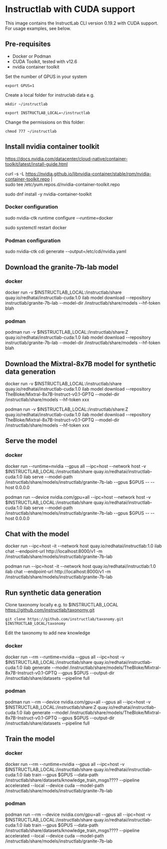 # Instructlab with CUDA support

This image contains the InstructLab CLI version 0.19.2 with CUDA support.  For usage examples, see below.

## Pre-requisites

* Docker or Podman
* CUDA Toolkit, tested with v12.6
* nvidia container toolkit

Set the number of GPUS in your system

`export GPUS=1`

Create a local folder for instruclab data e.g.

`mkdir ~/instructlab`

`export INSTRUCTLAB_LOCAL=~/instructlab`

Change the permissions on this folder:

`chmod 777 ~/instructlab`


## Install nvidia container toolkit

https://docs.nvidia.com/datacenter/cloud-native/container-toolkit/latest/install-guide.html

curl -s -L https://nvidia.github.io/libnvidia-container/stable/rpm/nvidia-container-toolkit.repo | \
  sudo tee /etc/yum.repos.d/nvidia-container-toolkit.repo

sudo dnf install -y nvidia-container-toolkit

### Docker configuration

sudo nvidia-ctk runtime configure --runtime=docker

sudo systemctl restart docker

### Podman configuration

sudo nvidia-ctk cdi generate --output=/etc/cdi/nvidia.yaml


## Download the granite-7b-lab model

### docker

docker run -v $INSTRUCTLAB_LOCAL:/instructlab/share quay.io/redhatai/instructlab-cuda:1.0 ilab model download --repository instructlab/granite-7b-lab  --model-dir /instructlab/share/models --hf-token blah

### podman

podman run -v $INSTRUCTLAB_LOCAL:/instructlab/share:Z quay.io/redhatai/instructlab-cuda:1.0 ilab model download --repository instructlab/granite-7b-lab  --model-dir /instructlab/share/models --hf-token blah

## Download the Mixtral-8x7B model for synthetic data generation

docker run -v $INSTRUCTLAB_LOCAL:/instructlab/share quay.io/redhatai/instructlab-cuda:1.0 ilab model download --repository TheBloke/Mixtral-8x7B-Instruct-v0.1-GPTQ  --model-dir /instructlab/share/models --hf-token xxx

podman run -v $INSTRUCTLAB_LOCAL:/instructlab/share:Z quay.io/redhatai/instructlab-cuda:1.0 ilab model download --repository TheBloke/Mixtral-8x7B-Instruct-v0.1-GPTQ   --model-dir /instructlab/share/models --hf-token xxx


## Serve the model

### docker

docker run --runtime=nvidia --gpus all --ipc=host --network host   -v $INSTRUCTLAB_LOCAL:/instructlab/share quay.io/redhatai/instructlab-cuda:1.0 ilab serve --model-path /instructlab/share/models/instructlab/granite-7b-lab --gpus $GPUS -- --host 0.0.0.0

podman run --device nvidia.com/gpu=all --ipc=host --network host   -v $INSTRUCTLAB_LOCAL:/instructlab/share quay.io/redhatai/instructlab-cuda:1.0 ilab serve --model-path /instructlab/share/models/instructlab/granite-7b-lab --gpus $GPUS -- --host 0.0.0.0

## Chat with the model


docker run --ipc=host -it  --network host  quay.io/redhatai/instructlab:1.0 ilab chat  --endpoint-url http://localhost:8000/v1 -m /instructlab/share/models/instructlab/granite-7b-lab

podman run --ipc=host -it --network host  quay.io/redhatai/instructlab:1.0 ilab chat  --endpoint-url http://localhost:8000/v1 -m /instructlab/share/models/instructlab/granite-7b-lab

## Run synthetic data generation


Clone taxonomy locally e.g. to $INSTRUCTLAB_LOCAL https://github.com/instructlab/taxonomy.git

`git clone https://github.com/instructlab/taxonomy.git $INSTRUCTLAB_LOCAL/taxonomy`

Edit the taxonomy to add new knowledge

### docker

docker run --rm --runtime=nvidia --gpus all --ipc=host -v $INSTRUCTLAB_LOCAL:/instructlab/share quay.io/redhatai/instructlab-cuda:1.0 ilab generate --model /instructlab/share/models/TheBloke/Mixtral-8x7B-Instruct-v0.1-GPTQ  --gpus $GPUS --output-dir /instructlab/share/datasets --pipeline full

### podman

podman run --rm --device nvidia.com/gpu=all  --gpus all --ipc=host -v $INSTRUCTLAB_LOCAL:/instructlab/share:Z quay.io/redhatai/instructlab-cuda:1.0 ilab generate --model /instructlab/share/models/TheBloke/Mixtral-8x7B-Instruct-v0.1-GPTQ  --gpus $GPUS --output-dir /instructlab/share/datasets --pipeline full

## Train the model 

### docker

docker run  --rm --runtime=nvidia --gpus all --ipc=host  -v $INSTRUCTLAB_LOCAL:/instructlab/share quay.io/redhatai/instructlab-cuda:1.0 ilab train --gpus $GPUS --data-path /instructlab/share/datasets/knowledge_train_msgs???? --pipeline accelerated --local --device cuda --model-path /instructlab/share/models/instructlab/granite-7b-lab


### podman

podman run  --rm --device nvidia.com/gpu=all --gpus all --ipc=host  -v $INSTRUCTLAB_LOCAL:/instructlab/share quay.io/redhatai/instructlab-cuda:1.0 ilab train --gpus $GPUS --data-path /instructlab/share/datasets/knowledge_train_msgs???? --pipeline accelerated --local --device cuda --model-path /instructlab/share/models/instructlab/granite-7b-lab

